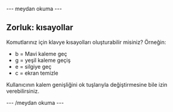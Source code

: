 \--- meydan okuma \---

## Zorluk: kısayollar

Komutlarınız için klavye kısayolları oluşturabilir misiniz? Örneğin:

+ b = Mavi kaleme geç
+ g = yeşil kaleme geçiş
+ e = silgiye geç
+ c = ekran temizle

Kullanıcının kalem genişliğini ok tuşlarıyla değiştirmesine bile izin verebilirsiniz.

\--- /meydan okuma \---